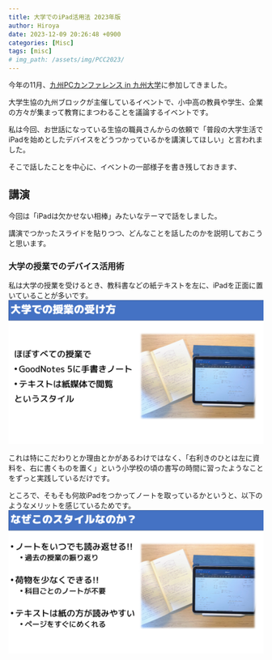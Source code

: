 ```yaml
---
title: 大学でのiPad活用法 2023年版
author: Hiroya
date: 2023-12-09 20:26:48 +0900
categories: [Misc]
tags: [misc]
# img_path: /assets/img/PCC2023/
---
```


今年の11月、[九州PCカンファレンス in 九州大学](https://kyushu.seikyou.ne.jp/pcc2023/)に参加してきました。

大学生協の九州ブロックが主催しているイベントで、小中高の教員や学生、企業の方々が集まって教育にまつわることを議論するイベントです。

私は今回、お世話になっている生協の職員さんからの依頼で「普段の大学生活でiPadを始めとしたデバイスをどうつかっているかを講演してほしい」と言われました。

そこで話したことを中心に、イベントの一部様子を書き残しておきます、

## 講演
今回は「iPadは欠かせない相棒」みたいなテーマで話をしました。

講演でつかったスライドを貼りつつ、どんなことを話したのかを説明しておこうと思います。

### 大学の授業でのデバイス活用術
私は大学の授業を受けるとき、教科書などの紙テキストを左に、iPadを正面に置いていることが多いです。
![alt](/assets/img/PCC2023/PCC_Slide_04.PNG)

これは特にこだわりとか理由とかがあるわけではなく、「右利きのひとは左に資料を、右に書くものを置く」という小学校の頃の書写の時間に習ったようなことをずっと実践しているだけです。

ところで、そもそも何故iPadをつかってノートを取っているかというと、以下のようなメリットを感じているためです。
![alt](/assets/img/PCC2023/PCC_Slide_05.PNG)

